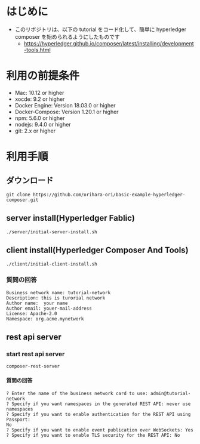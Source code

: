 # はじめに
- このリポジトリは、以下の tutorial をコード化して、簡単に hyperledger composer を始められるようにしたものです
  - https://hyperledger.github.io/composer/latest/installing/development-tools.html

# 利用の前提条件
- Mac: 10.12 or higher
- xocde: 9.2 or higher
- Docker Engine: Version 18.03.0 or higher
- Docker-Compose: Version 1.20.1 or higher
- npm: 5.6.0 or higher
- nodejs: 9.4.0 or higher
- git: 2.x or higher

# 利用手順
## ダウンロード
```
git clone https://github.com/orihara-ori/basic-example-hyperledger-composer.git
```
## server install(Hyperledger Fablic)
```
./server/initial-server-install.sh
```

## client install(Hyperledger Composer And Tools)
```
./client/initial-client-install.sh
```
### 質問の回答
```
Business network name: tutorial-network
Description: this is turorial network
Author name:  your name
Author email: youer-mail-address
License: Apache-2.0
Namespace: org.acme.mynetwork
```


## rest api server
### start rest api server
```
composer-rest-server
```

#### 質問の回答
```
? Enter the name of the business network card to use: admin@tutorial-network
? Specify if you want namespaces in the generated REST API: never use namespaces
? Specify if you want to enable authentication for the REST API using Passport:
No
? Specify if you want to enable event publication over WebSockets: Yes
? Specify if you want to enable TLS security for the REST API: No
```

